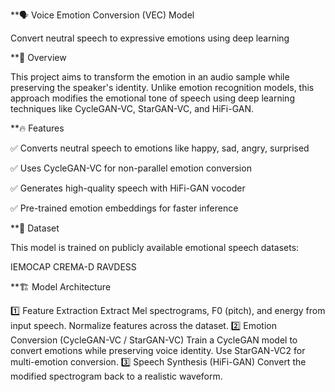 **🗣️ Voice Emotion Conversion (VEC) Model


Convert neutral speech to expressive emotions using deep learning



**📌 Overview


This project aims to transform the emotion in an audio sample while preserving the speaker's identity. Unlike emotion recognition models, this approach modifies the emotional tone of speech using deep learning techniques like CycleGAN-VC, StarGAN-VC, and HiFi-GAN.

**🔥 Features


✅ Converts neutral speech to emotions like happy, sad, angry, surprised


✅ Uses CycleGAN-VC for non-parallel emotion conversion


✅ Generates high-quality speech with HiFi-GAN vocoder


✅ Pre-trained emotion embeddings for faster inference


**📂 Dataset


This model is trained on publicly available emotional speech datasets:

IEMOCAP
CREMA-D
RAVDESS


**🏗️ Model Architecture


1️⃣ Feature Extraction
Extract Mel spectrograms, F0 (pitch), and energy from input speech.
Normalize features across the dataset.
2️⃣ Emotion Conversion (CycleGAN-VC / StarGAN-VC)
Train a CycleGAN model to convert emotions while preserving voice identity.
Use StarGAN-VC2 for multi-emotion conversion.
3️⃣ Speech Synthesis (HiFi-GAN)
Convert the modified spectrogram back to a realistic waveform.
